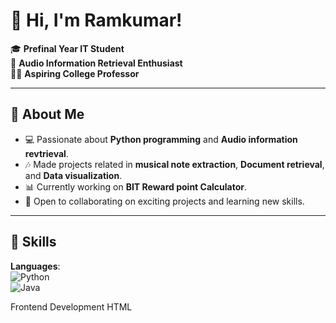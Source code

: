 # 👋 Hi, I'm Ramkumar!

🎓 **Prefinal Year IT Student**  
🎵 **Audio Information Retrieval Enthusiast**  
🧑‍🏫 **Aspiring College Professor**

---

## 🌟 About Me
- 💻 Passionate about **Python programming** and **Audio information revtrieval**.  
- 🎶 Made projects related in **musical note extraction**, **Document retrieval**, and **Data visualization**.  
- 📊 Currently working on **BIT Reward point Calculator**.  
- 🤝 Open to collaborating on exciting projects and learning new skills.

---

## 🔧 Skills
**Languages**:  
![Python](https://img.shields.io/badge/-Python-3776AB?style=for-the-badge&logo=python&logoColor=white)  
![Java](https://img.shields.io/badge/-Java-007396?style=for-the-badge&logo=java&logoColor=white)  

Frontend Development
HTML
